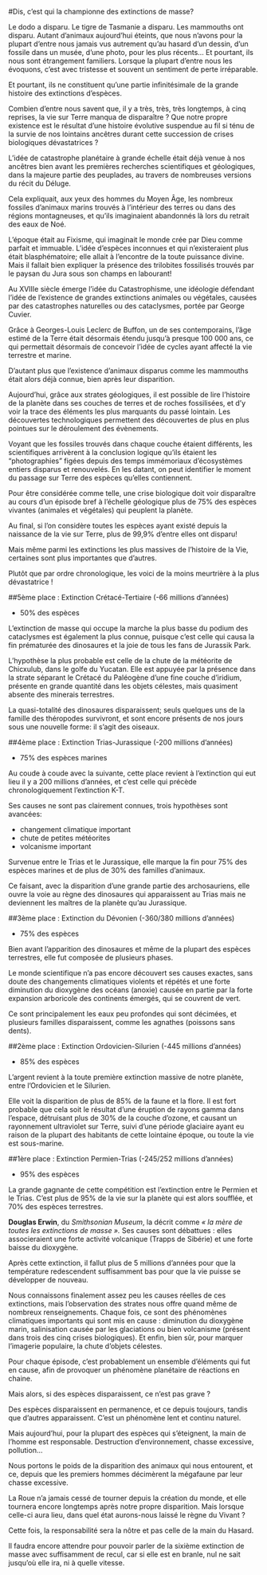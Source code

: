 #Dis, c’est qui la championne des extinctions de masse?

Le dodo a disparu.
Le tigre de Tasmanie a disparu.
Les mammouths ont disparu.
Autant d’animaux aujourd’hui éteints, que nous n’avons pour la plupart d’entre nous jamais vus autrement qu’au hasard d’un dessin, d’un fossile dans un musée, d’une photo, pour les plus récents… Et pourtant, ils nous sont étrangement familiers. Lorsque la plupart d’entre nous les évoquons, c’est avec tristesse et souvent un sentiment de perte irréparable.

Et pourtant, ils ne constituent qu’une partie infinitésimale de la grande histoire des extinctions d’espèces.

Combien d’entre nous savent que, il y a très, très, très longtemps, à cinq reprises, la vie sur Terre manqua de disparaître ? Que notre propre existence est le résultat d’une histoire évolutive suspendue au fil si ténu de la survie de nos lointains ancêtres durant cette succession de crises biologiques dévastatrices ?

L’idée de catastrophe planétaire à grande échelle était déjà venue à nos ancêtres bien avant les premières recherches scientifiques et géologiques, dans la majeure partie des peuplades, au travers de nombreuses versions du récit du Déluge.

Cela expliquait, aux yeux des hommes du Moyen Âge, les nombreux fossiles d’animaux marins trouvés à l’intérieur des terres ou dans des régions montagneuses, et qu’ils imaginaient abandonnés là lors du retrait des eaux de Noé.

L’époque était au Fixisme, qui imaginait le monde crée par Dieu comme parfait et immuable. L’idée d’espèces inconnues et qui n’existeraient plus était blasphématoire; elle allait à l’encontre de la toute puissance divine. Mais il fallait bien expliquer la présence des trilobites fossilisés trouvés par le paysan du Jura sous son champs en labourant!

Au XVIIIe siècle émerge l’idée du Catastrophisme, une idéologie défendant l’idée de l’existence de grandes extinctions animales ou végétales, causées par des catastrophes naturelles ou des cataclysmes, portée par George Cuvier.

Grâce à Georges-Louis Leclerc de Buffon, un de ses contemporains, l’âge estimé de la Terre était désormais étendu jusqu’à presque 100 000 ans, ce qui permettait désormais de concevoir l’idée de cycles ayant affecté la vie terrestre et marine.

D’autant plus que l’existence d’animaux disparus comme les mammouths était alors déjà connue, bien après leur disparition.

Aujourd’hui, grâce aux strates géologiques, il est possible de lire l’histoire de la planète dans ses couches de terres et de roches fossilisées, et d’y voir la trace des éléments les plus marquants du passé lointain. Les découvertes technologiques permettent des découvertes de plus en plus pointues sur le déroulement des évènements.

Voyant que les fossiles trouvés dans chaque couche étaient différents, les scientifiques arrivèrent à la conclusion logique qu’ils étaient les “photographies” figées depuis des temps immémoriaux d’écosystèmes entiers disparus et renouvelés. En les datant, on peut identifier le moment du passage sur Terre des espèces qu’elles contiennent.

Pour être considérée comme telle, une crise biologique doit voir disparaître au cours d’un épisode bref à l’échelle géologique plus de 75% des espèces vivantes (animales et végétales) qui peuplent la planète.

Au final, si l’on considère toutes les espèces ayant existé depuis la naissance de la vie sur Terre, plus de 99,9% d’entre elles ont disparu!

Mais même parmi les extinctions les plus massives de l’histoire de la Vie, certaines sont plus importantes que d’autres.

Plutôt que par ordre chronologique, les voici de la moins meurtrière à la plus dévastatrice !

##5ème place : Extinction Crétacé-Tertiaire (-66 millions d’années)

- 50% des espèces

L’extinction de masse qui occupe la marche la plus basse du podium des cataclysmes est également la plus connue, puisque c’est celle qui causa la fin prématurée des dinosaures et la joie de tous les fans de Jurassik Park.

L’hypothèse la plus probable est celle de la chute de la météorite de Chicxulub, dans le golfe du Yucatan. Elle est appuyée par la présence dans la strate séparant le Crétacé du Paléogène d’une fine couche d’iridium, présente en grande quantité dans les objets célestes, mais quasiment absente des minerais terrestres.

La quasi-totalité des dinosaures disparaissent; seuls quelques uns de la famille des théropodes survivront, et sont encore présents de nos jours sous une nouvelle forme: il s’agit des oiseaux.

##4ème place : Extinction Trias-Jurassique (-200 millions d’années)

- 75% des espèces marines

Au coude à coude avec la suivante, cette place revient à l’extinction qui eut lieu il y a 200 millions d’années, et c’est celle qui précède chronologiquement l’extinction K-T.

Ses causes ne sont pas clairement connues, trois hypothèses sont avancées:
- changement climatique important
- chute de petites météorites
- volcanisme important

Survenue entre le Trias et le Jurassique, elle marque la fin pour 75% des espèces marines et de plus de 30% des familles d’animaux.

Ce faisant, avec la disparition d’une grande partie des archosauriens, elle ouvre la voie au règne des dinosaures qui apparaissent au Trias mais ne deviennent les maîtres de la planète qu’au Jurassique.

##3ème place : Extinction du Dévonien (-360/380 millions d’années)

- 75% des espèces

Bien avant l’apparition des dinosaures et même de la plupart des espèces terrestres, elle fut composée de plusieurs phases.

Le monde scientifique n’a pas encore découvert ses causes exactes, sans doute des changements climatiques violents et répétés et une forte diminution du dioxygène des océans (anoxie) causée en partie par la forte expansion arboricole des continents émergés, qui se couvrent de vert.

Ce sont principalement les eaux peu profondes qui sont décimées, et plusieurs familles disparaissent, comme les agnathes (poissons sans dents).

##2ème place : Extinction Ordovicien-Silurien (-445 millions d’années)

- 85% des espèces

L’argent revient à la toute première extinction massive de notre planète, entre l’Ordovicien et le Silurien.

Elle voit la disparition de plus de 85% de la faune et la flore. Il est fort probable que cela soit le résultat d’une éruption de rayons gamma dans l’espace, détruisant plus de 30% de la couche d’ozone, et causant un rayonnement ultraviolet sur Terre, suivi d’une période glaciaire ayant eu raison de la plupart des habitants de cette lointaine époque, ou toute la vie est sous-marine.

##1ère place : Extinction Permien-Trias (-245/252 millions d’années)

- 95% des espèces

La grande gagnante de cette compétition est l’extinction entre le Permien et le Trias. C’est plus de 95% de la vie sur la planète qui est alors soufflée, et 70% des espèces terrestres.

**Douglas Erwin**, du *Smithsonian Museum*, la décrit comme *« la mère de toutes les extinctions de masse ».*
Ses causes sont débattues : elles associeraient une forte activité volcanique (Trapps de Sibérie) et une forte baisse du dioxygène.

Après cette extinction, il fallut plus de 5 millions d’années pour que la température redescendent suffisamment bas pour que la vie puisse se développer de nouveau.

Nous connaissons finalement assez peu les causes réelles de ces extinctions, mais l’observation des strates nous offre quand même de nombreux renseignements. Chaque fois, ce sont des phénomènes climatiques importants qui sont mis en cause : diminution du dioxygène marin, salinisation causée par les glaciations ou bien volcanisme (présent dans trois des cinq crises biologiques). Et enfin, bien sûr, pour marquer l’imagerie populaire, la chute d’objets célestes.

Pour chaque épisode, c’est probablement un ensemble d’éléments qui fut en cause, afin de provoquer un phénomène planétaire de réactions en chaine.

Mais alors, si des espèces disparaissent, ce n’est pas grave ?

Des espèces disparaissent en permanence, et ce depuis toujours, tandis que d’autres apparaissent. C’est un phénomène lent et continu naturel.

Mais aujourd’hui, pour la plupart des espèces qui s’éteignent, la main de l’homme est responsable. 
Destruction d’environnement, chasse excessive, pollution…

Nous portons le poids de la disparition des animaux qui nous entourent, et ce, depuis que les premiers hommes décimèrent la mégafaune par leur chasse excessive.

La Roue n’a jamais cessé de tourner depuis la création du monde, et elle tournera encore longtemps après notre propre disparition. Mais lorsque celle-ci aura lieu, dans quel état aurons-nous laissé le règne du Vivant ?

Cette fois, la responsabilité sera la nôtre et pas celle de la main du Hasard.

Il faudra encore attendre pour pouvoir parler de la sixième extinction de masse avec suffisamment de recul, car si elle est en branle, nul ne sait jusqu’où elle ira, ni à quelle vitesse.
